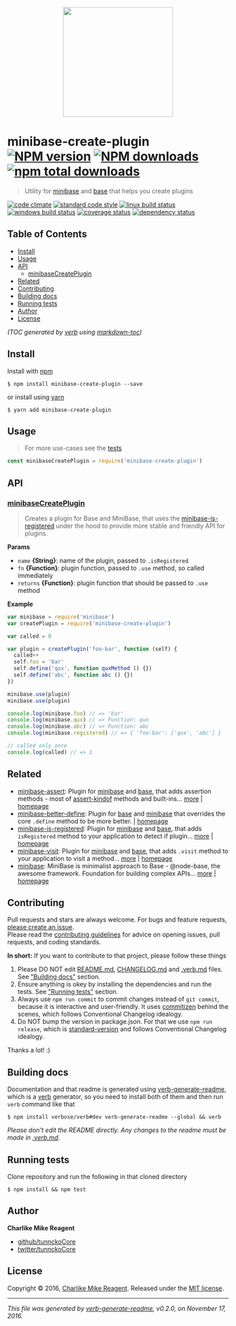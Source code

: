 <p align="center">
  <a href="https://github.com/node-minibase">
    <img height="250" width="250" src="https://avatars1.githubusercontent.com/u/23032863?v=3&s=250">
  </a>
</p>

# minibase-create-plugin [![NPM version](https://img.shields.io/npm/v/minibase-create-plugin.svg?style=flat)](https://www.npmjs.com/package/minibase-create-plugin) [![NPM downloads](https://img.shields.io/npm/dm/minibase-create-plugin.svg?style=flat)](https://npmjs.org/package/minibase-create-plugin) [![npm total downloads][downloads-img]][downloads-url]

> Utility for [minibase][] and [base][] that helps you create plugins

[![code climate][codeclimate-img]][codeclimate-url] 
[![standard code style][standard-img]][standard-url] 
[![linux build status][travis-img]][travis-url] 
[![windows build status][appveyor-img]][appveyor-url] 
[![coverage status][coveralls-img]][coveralls-url] 
[![dependency status][david-img]][david-url]

## Table of Contents
- [Install](#install)
- [Usage](#usage)
- [API](#api)
  * [minibaseCreatePlugin](#minibasecreateplugin)
- [Related](#related)
- [Contributing](#contributing)
- [Building docs](#building-docs)
- [Running tests](#running-tests)
- [Author](#author)
- [License](#license)

_(TOC generated by [verb](https://github.com/verbose/verb) using [markdown-toc](https://github.com/jonschlinkert/markdown-toc))_

## Install
Install with [npm](https://www.npmjs.com/)

```
$ npm install minibase-create-plugin --save
```

or install using [yarn](https://yarnpkg.com)

```
$ yarn add minibase-create-plugin
```

## Usage
> For more use-cases see the [tests](test.js)

```js
const minibaseCreatePlugin = require('minibase-create-plugin')
```

## API

### [minibaseCreatePlugin](index.js#L50)
> Creates a plugin for Base and MiniBase, that uses the [minibase-is-registered][] under the hood to provide more stable and friendly API for plugins.

**Params**

* `name` **{String}**: name of the plugin, passed to `.isRegistered`    
* `fn` **{Function}**: plugin function, passed to `.use` method, so called immediately    
* `returns` **{Function}**: plugin function that should be passed to `.use` method  

**Example**

```js
var minibase = require('minibase')
var createPlugin = require('minibase-create-plugin')

var called = 0

var plugin = createPlugin('foo-bar', function (self) {
  called++
  self.foo = 'bar'
  self.define('qux', function quxMethod () {})
  self.define('abc', function abc () {})
})

minibase.use(plugin)
minibase.use(plugin)

console.log(minibase.foo) // => 'bar'
console.log(minibase.qux) // => Function: qux
console.log(minibase.abc) // => Function: abc
console.log(minibase.registered) // => { 'foo-bar': ['qux', 'abc'] }

// called only once
console.log(called) // => 1
```

## Related
- [minibase-assert](https://www.npmjs.com/package/minibase-assert): Plugin for [minibase][] and [base][], that adds assertion methods - most of [assert-kindof][] methods and built-ins… [more](https://github.com/node-minibase/minibase-assert#readme) | [homepage](https://github.com/node-minibase/minibase-assert#readme "Plugin for [minibase][] and [base][], that adds assertion methods - most of [assert-kindof][] methods and built-ins assert module.")
- [minibase-better-define](https://www.npmjs.com/package/minibase-better-define): Plugin for [base][] and [minibase][] that overrides the core `.define` method to be more better. | [homepage](https://github.com/node-minibase/minibase-better-define#readme "Plugin for [base][] and [minibase][] that overrides the core `.define` method to be more better.")
- [minibase-is-registered](https://www.npmjs.com/package/minibase-is-registered): Plugin for [minibase][] and [base][], that adds `isRegistered` method to your application to detect if plugin… [more](https://github.com/node-minibase/minibase-is-registered#readme) | [homepage](https://github.com/node-minibase/minibase-is-registered#readme "Plugin for [minibase][] and [base][], that adds `isRegistered` method to your application to detect if plugin is already registered and returns true or false if named plugin is already registered on the instance.")
- [minibase-visit](https://www.npmjs.com/package/minibase-visit): Plugin for [minibase][] and [base][], that adds `.visit` method to your application to visit a method… [more](https://github.com/node-minibase/minibase-visit#readme) | [homepage](https://github.com/node-minibase/minibase-visit#readme "Plugin for [minibase][] and [base][], that adds `.visit` method to your application to visit a method over the items in an object, or map visit over the objects in an array. Using using [collection-visit][] package.")
- [minibase](https://www.npmjs.com/package/minibase): MiniBase is minimalist approach to Base - @node-base, the awesome framework. Foundation for building complex APIs… [more](https://github.com/node-minibase/minibase#readme) | [homepage](https://github.com/node-minibase/minibase#readme "MiniBase is minimalist approach to Base - @node-base, the awesome framework. Foundation for building complex APIs with small units called plugins. Works well with most of the already existing [base][] plugins.")

## Contributing
Pull requests and stars are always welcome. For bugs and feature requests, [please create an issue](https://github.com/node-minibase/minibase-create-plugin/issues/new).  
Please read the [contributing guidelines](CONTRIBUTING.md) for advice on opening issues, pull requests, and coding standards.

**In short:** If you want to contribute to that project, please follow these things

1. Please DO NOT edit [README.md](README.md), [CHANGELOG.md](CHANGELOG.md) and [.verb.md](.verb.md) files. See ["Building docs"](#building-docs) section.
2. Ensure anything is okey by installing the dependencies and run the tests. See ["Running tests"](#running-tests) section.
3. Always use `npm run commit` to commit changes instead of `git commit`, because it is interactive and user-friendly. It uses [commitizen][] behind the scenes, which follows Conventional Changelog idealogy.
4. Do NOT bump the version in package.json. For that we use `npm run release`, which is [standard-version][] and follows Conventional Changelog idealogy.

Thanks a lot! :)

## Building docs
Documentation and that readme is generated using [verb-generate-readme][], which is a [verb][] generator, so you need to install both of them and then run `verb` command like that

```
$ npm install verbose/verb#dev verb-generate-readme --global && verb
```

_Please don't edit the README directly. Any changes to the readme must be made in [.verb.md](.verb.md)._

## Running tests
Clone repository and run the following in that cloned directory

```
$ npm install && npm test
```

## Author
**Charlike Mike Reagent**

+ [github/tunnckoCore](https://github.com/tunnckoCore)
+ [twitter/tunnckoCore](http://twitter.com/tunnckoCore)

## License
Copyright © 2016, [Charlike Mike Reagent](http://www.tunnckocore.tk). Released under the [MIT license](LICENSE).

***

_This file was generated by [verb-generate-readme](https://github.com/verbose/verb-generate-readme), v0.2.0, on November 17, 2016._

[assert-kindof]: https://github.com/tunnckocore/assert-kindof
[base]: https://github.com/node-base/base
[collection-visit]: https://github.com/jonschlinkert/collection-visit
[minibase-is-registered]: https://github.com/node-minibase/minibase-is-registered
[minibase]: https://github.com/node-minibase/minibase

[downloads-url]: https://www.npmjs.com/package/minibase-create-plugin
[downloads-img]: https://img.shields.io/npm/dt/minibase-create-plugin.svg

[codeclimate-url]: https://codeclimate.com/github/node-minibase/minibase-create-plugin
[codeclimate-img]: https://img.shields.io/codeclimate/github/node-minibase/minibase-create-plugin.svg

[travis-url]: https://travis-ci.org/node-minibase/minibase-create-plugin
[travis-img]: https://img.shields.io/travis/node-minibase/minibase-create-plugin/master.svg?label=linux

[appveyor-url]: https://ci.appveyor.com/project/tunnckoCore/minibase-create-plugin
[appveyor-img]: https://img.shields.io/appveyor/ci/tunnckoCore/minibase-create-plugin/master.svg?label=windows

[coveralls-url]: https://coveralls.io/r/node-minibase/minibase-create-plugin
[coveralls-img]: https://img.shields.io/coveralls/node-minibase/minibase-create-plugin.svg

[david-url]: https://david-dm.org/node-minibase/minibase-create-plugin
[david-img]: https://img.shields.io/david/node-minibase/minibase-create-plugin.svg

[standard-url]: https://github.com/feross/standard
[standard-img]: https://img.shields.io/badge/code%20style-standard-brightgreen.svg

[commitizen]: https://github.com/commitizen/cz-cli
[standard-version]: https://github.com/conventional-changelog/standard-version
[verb-generate-readme]: https://github.com/verbose/verb-generate-readme
[verb]: https://github.com/verbose/verb